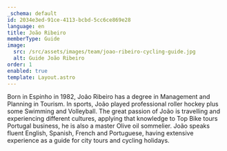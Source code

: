 ```yaml
---
_schema: default
id: 2034e3ed-91ce-4113-bcbd-5cc6ce869e28
language: en
title: João Ribeiro
memberType: Guide
image:
  src: /src/assets/images/team/joao-ribeiro-cycling-guide.jpg
  alt: Guide João Ribeiro
order: 1
enabled: true
template: Layout.astro
---
```


Born in Espinho in 1982, João Ribeiro has a degree in Management and Planning in
Tourism. In sports, João played professional roller hockey plus some Swimming
and Volleyball. The great passion of João is travelling and experiencing
different cultures, applying that knowledge to Top Bike tours Portugal business,
he is also a master Olive oil sommelier. João speaks fluent English, Spanish,
French and Portuguese, having extensive experience as a guide for city tours and
cycling holidays.
